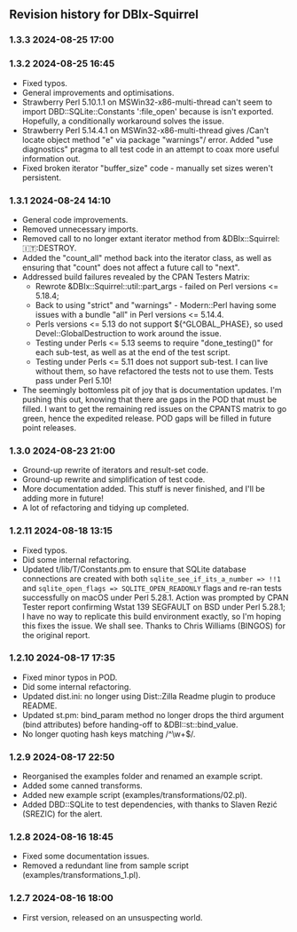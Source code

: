 ## Revision history for DBIx-Squirrel

### 1.3.3 2024-08-25 17:00

### 1.3.2 2024-08-25 16:45
-   Fixed typos.
-   General improvements and optimisations.
-   Strawberry Perl 5.10.1.1 on MSWin32-x86-multi-thread can't seem to import DBD::SQLite::Constants ':file_open'
    because is isn't exported. Hopefully, a conditionally workaround solves the issue.
-   Strawberry Perl 5.14.4.1 on MSWin32-x86-multi-thread gives /Can't locate object method "e" via package "warnings"/
    error. Added "use diagnostics" pragma to all test code in an attempt to coax more useful information out.
-   Fixed broken iterator "buffer_size" code - manually set sizes weren't persistent.
### 1.3.1 2024-08-24 14:10
-   General code improvements.
-   Removed unnecessary imports.
-   Removed call to no longer extant iterator method from &DBIx::Squirrel::it::DESTROY.
-   Added the "count_all" method back into the iterator class, as well as ensuring that "count"
    does not affect a future call to "next".
-   Addressed build failures revealed by the CPAN Testers Matrix:
    -   Rewrote &DBIx::Squirrel::util::part_args - failed on Perl versions <= 5.18.4;
    -   Back to using "strict" and "warnings" - Modern::Perl having some issues with a bundle "all"
        in Perl versions <= 5.14.4.
    -   Perls versions <= 5.13 do not support ${^GLOBAL_PHASE}, so used Devel::GlobalDestruction
        to work around the issue.
    -   Testing under Perls <= 5.13 seems to require "done_testing()" for each sub-test, as well
        as at the end of the test script.
    -   Testing under Perls <= 5.11 does not support sub-test. I can live without them, so
        have refactored the tests not to use them. Tests pass under Perl 5.10!
-   The seemingly bottomless pit of joy that is documentation updates. I'm pushing this out,
    knowing that there are gaps in the POD that must be filled. I want to get the remaining
    red issues on the CPANTS matrix to go green, hence the expedited release. POD gaps will
    be filled in future point releases.
### 1.3.0 2024-08-23 21:00
-   Ground-up rewrite of iterators and result-set code.
-   Ground-up rewrite and simplification of test code.
-   More documentation added. This stuff is never finished, and I'll be adding more in future!
-   A lot of refactoring and tidying up completed.
### 1.2.11 2024-08-18 13:15
-   Fixed typos.
-   Did some internal refactoring.
-   Updated t/lib/T/Constants.pm to ensure that SQLite database connections are created with
    both `sqlite_see_if_its_a_number => !!1` and `sqlite_open_flags => SQLITE_OPEN_READONLY`
    flags and re-ran tests successfully on macOS under Perl 5.28.1. Action was prompted by
    CPAN Tester report confirming Wstat 139 SEGFAULT on BSD under Perl 5.28.1; I have no way
    to replicate this build environment exactly, so I'm hoping this fixes the issue. We shall
    see. Thanks to Chris Williams (BINGOS) for the original report.
### 1.2.10 2024-08-17 17:35
-   Fixed minor typos in POD.
-   Did some internal refactoring.
-   Updated dist.ini: no longer using Dist::Zilla Readme plugin to produce README.
-   Updated st.pm: bind_param method no longer drops the third argument (bind attributes) before
    handing-off to &DBI::st::bind_value.
-   No longer quoting hash keys matching /^\w+$/.
### 1.2.9 2024-08-17 22:50
-   Reorganised the examples folder and renamed an example script.
-   Added some canned transforms.
-   Added new example script (examples/transformations/02.pl).
-   Added DBD::SQLite to test dependencies, with thanks to Slaven Rezić (SREZIC) for the alert.
### 1.2.8 2024-08-16 18:45
-   Fixed some documentation issues.
-   Removed a redundant line from sample script (examples/transformations_1.pl).
### 1.2.7 2024-08-16 18:00
-   First version, released on an unsuspecting world.

